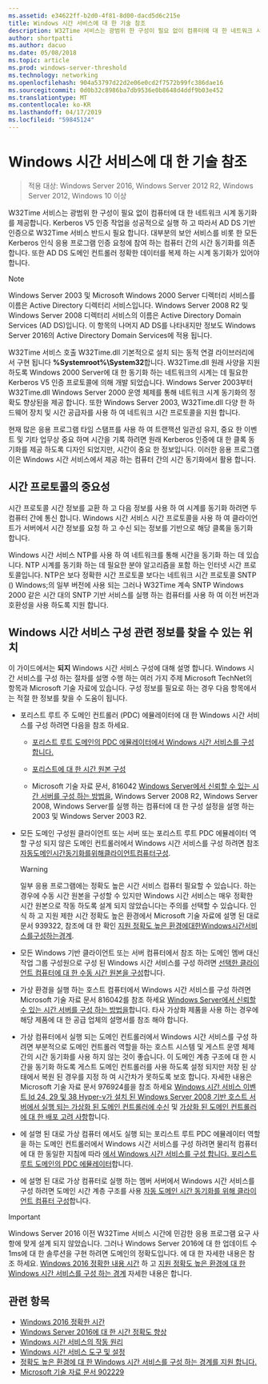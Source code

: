 ```yaml
---
ms.assetid: e34622ff-b2d0-4f81-8d00-dacd5d6c215e
title: Windows 시간 서비스에 대 한 기술 참조
description: W32Time 서비스는 광범위 한 구성이 필요 없이 컴퓨터에 대 한 네트워크 시계 동기화를 제공합니다. Kerberos V5 인증 작업을 성공적으로 실행 하 고 따라서 AD DS 기반 인증으로 W32Time 서비스 반드시 필요 합니다.
author: shortpatti
ms.author: dacuo
ms.date: 05/08/2018
ms.topic: article
ms.prod: windows-server-threshold
ms.technology: networking
ms.openlocfilehash: 904a53797d22d2e06e0cd2f7572b99fc386dae16
ms.sourcegitcommit: 0d0b32c8986ba7db9536e0b8648d4ddf9b03e452
ms.translationtype: MT
ms.contentlocale: ko-KR
ms.lasthandoff: 04/17/2019
ms.locfileid: "59845124"
---
```

# <a name="windows-time-service-technical-reference"></a>Windows 시간 서비스에 대 한 기술 참조
>적용 대상: Windows Server 2016, Windows Server 2012 R2, Windows Server 2012, Windows 10 이상

W32Time 서비스는 광범위 한 구성이 필요 없이 컴퓨터에 대 한 네트워크 시계 동기화를 제공합니다. Kerberos V5 인증 작업을 성공적으로 실행 하 고 따라서 AD DS 기반 인증으로 W32Time 서비스 반드시 필요 합니다. 대부분의 보안 서비스를 비롯 한 모든 Kerberos 인식 응용 프로그램 인증 요청에 참여 하는 컴퓨터 간의 시간 동기화를 의존 합니다. 또한 AD DS 도메인 컨트롤러 정확한 데이터를 복제 하는 시계 동기화가 있어야 합니다.

> [!NOTE]  
> Windows Server 2003 및 Microsoft Windows 2000 Server 디렉터리 서비스를 이름은 Active Directory 디렉터리 서비스입니다. Windows Server 2008 R2 및 Windows Server 2008 디렉터리 서비스의 이름은 Active Directory Domain Services (AD DS)입니다. 이 항목의 나머지 AD DS를 나타내지만 정보도 Windows Server 2016의 Active Directory Domain Services에 적용 됩니다.

W32Time 서비스 호출 W32Time.dll 기본적으로 설치 되는 동적 연결 라이브러리에서 구현 됩니다 **%Systemroot%\System32**합니다. W32Time.dll 원래 사양을 지원 하도록 Windows 2000 Server에 대 한 동기화 하는 네트워크의 시계는 데 필요한 Kerberos V5 인증 프로토콜에 의해 개발 되었습니다. Windows Server 2003부터 W32Time.dll Windows Server 2000 운영 체제를 통해 네트워크 시계 동기화의 정확도 향상된을 제공 합니다. 또한 Windows Server 2003, W32Time.dll 다양 한 하드웨어 장치 및 시간 공급자를 사용 하 여 네트워크 시간 프로토콜을 지원 합니다.

현재 많은 응용 프로그램 타임 스탬프를 사용 하 여 트랜잭션 일관성 유지, 중요 한 이벤트 및 기타 업무상 중요 하며 시간을 기록 하려면 원래 Kerberos 인증에 대 한 클록 동기화를 제공 하도록 디자인 되었지만, 시간이 중요 한 정보입니다.  이러한 응용 프로그램이은 Windows 시간 서비스에서 제공 하는 컴퓨터 간의 시간 동기화에서 활용 합니다.

## <a name="importance-of-time-protocols"></a>시간 프로토콜의 중요성
시간 프로토콜 시간 정보를 교환 하 고 다음 정보를 사용 하 여 시계를 동기화 하려면 두 컴퓨터 간에 통신 합니다. Windows 시간 서비스 시간 프로토콜을 사용 하 여 클라이언트가 서버에서 시간 정보를 요청 하 고 수신 되는 정보를 기반으로 해당 클록을 동기화 합니다.
  
Windows 시간 서비스 NTP를 사용 하 여 네트워크를 통해 시간을 동기화 하는 데 있습니다. NTP 시계를 동기화 하는 데 필요한 분야 알고리즘을 포함 하는 인터넷 시간 프로토콜입니다. NTP은 보다 정확한 시간 프로토콜 보다는 네트워크 시간 프로토콜 SNTP () Windows;의 일부 버전에 사용 되는 그러나 W32Time 계속 SNTP Windows 2000 같은 시간 대의 SNTP 기반 서비스를 실행 하는 컴퓨터를 사용 하 여 이전 버전과 호환성을 사용 하도록 지원 합니다.
<!-- maybe this should be its own topic under the Tech Ref section -->
## <a name="where-to-find-windows-time-service-configuration-related-information"></a>Windows 시간 서비스 구성 관련 정보를 찾을 수 있는 위치  
이 가이드에서는 **되지** Windows 시간 서비스 구성에 대해 설명 합니다. Windows 시간 서비스를 구성 하는 절차를 설명 수행 하는 여러 가지 주제 Microsoft TechNet의 항목과 Microsoft 기술 자료에 있습니다. 구성 정보를 필요로 하는 경우 다음 항목에서는 적절 한 정보를 찾을 수 도움이 됩니다.  
<!-- should this be an if/then table -->
-   포리스트 루트 주 도메인 컨트롤러 (PDC) 에뮬레이터에 대 한 Windows 시간 서비스를 구성 하려면 다음을 참조 하세요.  
  
    -   [포리스트 루트 도메인의 PDC 에뮬레이터에서 Windows 시간 서비스를 구성 합니다.](https://docs.microsoft.com/previous-versions/windows/it-pro/windows-server-2008-R2-and-2008/cc731191%28v=ws.10%29) 
  
    -   [포리스트에 대 한 시간 원본 구성](https://docs.microsoft.com/previous-versions/windows/it-pro/windows-server-2008-r2-and-2008/cc794823%28v%3dws.10%29) 
  
    -   Microsoft 기술 자료 문서, 816042 [Windows Server에서 신뢰할 수 있는 시간 서버를 구성 하는 방법을](https://go.microsoft.com/fwlink/?LinkID=60402), Windows Server 2008 R2, Windows Server 2008, Windows Server를 실행 하는 컴퓨터에 대 한 구성 설정을 설명 하는 2003 및 Windows Server 2003 R2.  
  
-   모든 도메인 구성원 클라이언트 또는 서버 또는 포리스트 루트 PDC 에뮬레이터 역할 구성 되지 않은 도메인 컨트롤러에서 Windows 시간 서비스를 구성 하려면 참조 [자동도메인시간동기화를위해클라이언트컴퓨터구성](https://docs.microsoft.com/previous-versions/windows/it-pro/windows-server-2008-r2-and-2008/cc816884%28v%3dws.10%29).  
  
    > [!WARNING]  
    > 일부 응용 프로그램에는 정확도 높은 시간 서비스 컴퓨터 필요할 수 있습니다. 하는 경우에 수동 시간 원본을 구성할 수 있지만 Windows 시간 서비스는 매우 정확한 시간 원본으로 작동 하도록 설계 되지 않았습니다는 주의를 선택할 수 있습니다. 인식 하 고 지원 제한 시간 정확도 높은 환경에서 Microsoft 기술 자료에 설명 된 대로 문서 939322, 참조에 대 한 확인 [지원 정확도 높은 환경에대한Windows시간서비스를구성하는경계](support-boundary.md).  
  
-   모든 Windows 기반 클라이언트 또는 서버 컴퓨터에서 참조 하는 도메인 멤버 대신 작업 그룹 구성원으로 구성 된 Windows 시간 서비스를 구성 하려면 [선택한 클라이언트 컴퓨터에 대 한 수동 시간 원본을 구성](https://docs.microsoft.com/previous-versions/windows/it-pro/windows-server-2008-r2-and-2008/cc816656%28v%3dws.10%29)합니다.  
  
-   가상 환경을 실행 하는 호스트 컴퓨터에서 Windows 시간 서비스를 구성 하려면 Microsoft 기술 자료 문서 816042를 참조 하세요 [Windows Server에서 신뢰할 수 있는 시간 서버를 구성 하는 방법을](https://go.microsoft.com/fwlink/?LinkID=60402)합니다. 타사 가상화 제품을 사용 하는 경우에 해당 제품에 대 한 공급 업체의 설명서를 참조 해야 합니다.  
  
-   가상 컴퓨터에서 실행 되는 도메인 컨트롤러에서 Windows 시간 서비스를 구성 하려면 부분적으로 도메인 컨트롤러 역할을 하는 호스트 시스템 및 게스트 운영 체제 간의 시간 동기화를 사용 하지 않는 것이 좋습니다. 이 도메인 계층 구조에 대 한 시간을 동기화 하도록 게스트 도메인 컨트롤러를 사용 하도록 설정 되지만 저장 된 상태에서 복원 된 경우를 지정 하 여 시간차가 못하도록 보호 합니다. 자세한 내용은 Microsoft 기술 자료 문서 976924를을 참조 하세요 [Windows 시간 서비스 이벤트 Id 24, 29 및 38 Hyper-v가 설치 된 Windows Server 2008 기반 호스트 서버에서 실행 되는 가상화 된 도메인 컨트롤러에 수신](https://go.microsoft.com/fwlink/?LinkID=192236) 및 [가상화 된 도메인 컨트롤러에 대 한 배포 고려 사항](https://go.microsoft.com/fwlink/?LinkID=192235)합니다.  
  
-   에 설명 된 대로 가상 컴퓨터 에서도 실행 되는 포리스트 루트 PDC 에뮬레이터 역할을 하는 도메인 컨트롤러에서 Windows 시간 서비스를 구성 하려면 물리적 컴퓨터에 대 한 동일한 지침에 따라 [에서 Windows 시간 서비스를 구성 합니다. 포리스트 루트 도메인의 PDC 에뮬레이터](https://docs.microsoft.com/previous-versions/windows/it-pro/windows-server-2008-R2-and-2008/cc731191%28v=ws.10%29)합니다.  
  
-   에 설명 된 대로 가상 컴퓨터로 실행 하는 멤버 서버에서 Windows 시간 서비스를 구성 하려면 도메인 시간 계층 구조를 사용 [자동 도메인 시간 동기화를 위해 클라이언트 컴퓨터 구성](https://docs.microsoft.com/previous-versions/windows/it-pro/windows-server-2008-r2-and-2008/cc816884%28v%3dws.10%29)합니다.


> [!IMPORTANT]  
> Windows Server 2016 이전 W32Time 서비스 시간에 민감한 응용 프로그램 요구 사항에 맞게 설계 되지 않았습니다.  그러나 Windows Server 2016에 대 한 업데이트 수 1ms에 대 한 솔루션을 구현 하려면 도메인의 정확도입니다.  에 대 한 자세한 내용은 참조 하세요. [Windows 2016 정확한 내용 시간](accurate-time.md) 하 고 [지원 정확도 높은 환경에 대 한 Windows 시간 서비스를 구성 하는 경계](support-boundary.md) 자세한 내용은 합니다.

## <a name="related-topics"></a>관련 항목
- [Windows 2016 정확한 시간](accurate-time.md)
- [Windows Server 2016에 대 한 시간 정확도 향상](windows-server-2016-improvements.md)  
- [Windows 시간 서비스의 작동 원리](How-the-Windows-Time-Service-Works.md)  
- [Windows 시간 서비스 도구 및 설정](Windows-Time-Service-Tools-and-Settings.md)  
- [정확도 높은 환경에 대 한 Windows 시간 서비스를 구성 하는 경계를 지원 합니다.](support-boundary.md)
- [Microsoft 기술 자료 문서 902229](https://go.microsoft.com/fwlink/?LinkId=186066)
